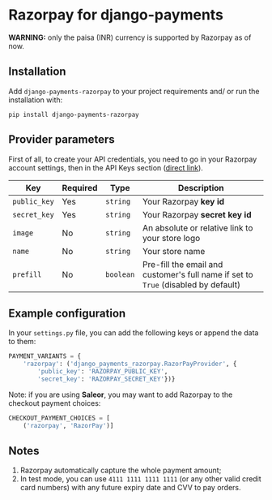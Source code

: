 # Razorpay for django-payments

**WARNING:** only the paisa (INR) currency is supported by Razorpay as of now.

## Installation
Add `django-payments-razorpay` to your project requirements 
and/ or run the installation with:
```shell
pip install django-payments-razorpay
```


## Provider parameters
First of all, to create your API credentials, you need to go in your Razorpay account settings, 
then in the API Keys section ([direct link](https://dashboard.razorpay.com/#/app/keys)).

| Key          | Required | Type      | Description |
| ------------ | -------  | --------- | ----------- |
| `public_key` | Yes      | `string`  | Your Razorpay **key id**        |
| `secret_key` | Yes      | `string`  | Your Razorpay **secret key id** |
| `image`      | No       | `string`  | An absolute or relative link to your store logo |
| `name`       | No       | `string`  | Your store name |
| `prefill`    | No       | `boolean` | Pre-fill the email and customer's full name if set to `True` (disabled by default) |


## Example configuration

In your `settings.py` file, you can add the following keys or append the data to them:

```python
PAYMENT_VARIANTS = {
    'razorpay': ('django_payments_razorpay.RazorPayProvider', {
        'public_key': 'RAZORPAY_PUBLIC_KEY',
        'secret_key': 'RAZORPAY_SECRET_KEY'})}
```

Note: if you are using **Saleor**, you may want to add Razorpay to the checkout payment choices:

```python
CHECKOUT_PAYMENT_CHOICES = [
    ('razorpay', 'RazorPay')]
```


## Notes
1. Razorpay automatically capture the whole payment amount;
2. In test mode, you can use `4111 1111 1111 1111` (or any other valid credit card numbers) 
with any future expiry date and CVV to pay orders.
